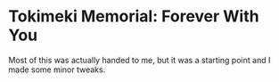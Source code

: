 # Tokimeki Memorial: Forever With You #

Most of this was actually handed to me, but it was a starting point and I made some minor tweaks.